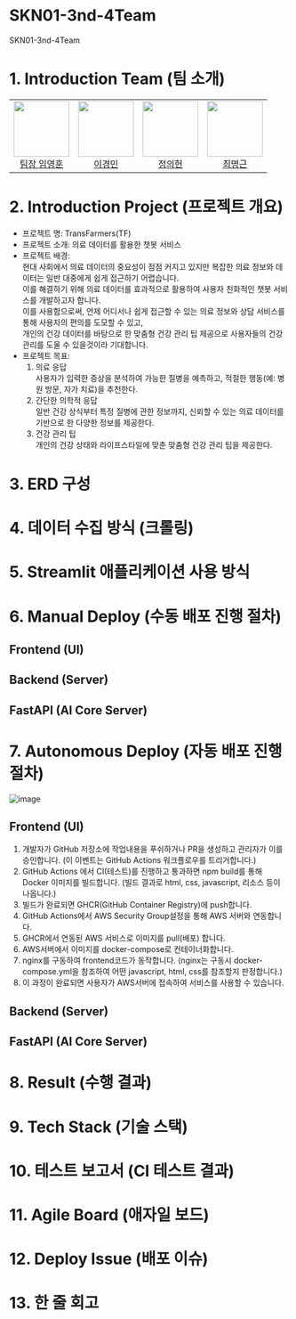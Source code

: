 # SKN01-3nd-4Team
SKN01-3nd-4Team

# 1. Introduction Team (팀 소개)
<table align=center>
  <tbody>
    <tr>
      <td align="center">
        <div>
          <img src="https://github.com/user-attachments/assets/7cbbcc77-39de-4dc6-be12-a2879ce15a0b"width="100px;"height="100px;" alt=""/>
          <a href="https://github.com/yhoon3002"><div align=center>팀장 임영훈</div></a>
        </div>
      </td>
      <td align="center">
        <div>
          <img src="https://github.com/user-attachments/assets/c7df2eb9-d897-4acc-87a9-3cdbca2863a6"width="100px;" alt=""/>
          <a href="https://github.com/2kilometer"><div align=center>이경민</div></a>
        </div>
      </td>
      <td align="center">
        <div>
          <img src="https://github.com/user-attachments/assets/4d97616d-34b6-4495-aa18-dc1bb2733d4a"width="100px;" alt=""/>
          <a href="https://github.com/JUNGUIHEON"><div align=center>정의헌</div></a>
        </div>
      </td>
      <td align="center">
        <div>
          <img src="https://github.com/user-attachments/assets/f3574b87-20b7-4ef3-8fc1-e7c893bd4418"width="100px;" alt=""/>
          <a href="https://github.com/RUVIST"><div align=center>최명근</div></a>
        </div>
      </td>
    </tr>
  </tbody>
</table>

# 2. Introduction Project (프로젝트 개요)
- 프로젝트 명: TransFarmers(TF)
- 프로젝트 소개: 의료 데이터를 활용한 챗봇 서비스
- 프로젝트 배경:</br>
  현대 사회에서 의료 데이터의 중요성이 점점 커지고 있지만 복잡한 의료 정보와 데이터는 일반 대중에게 쉽게 접근하기 어렵습니다.</br>
  이를 해결하기 위해 의료 데이터를 효과적으로 활용하여 사용자 친화적인 챗봇 서비스를 개발하고자 합니다.</br>
  이를 사용함으로써, 언제 어디서나 쉽게 접근할 수 있는 의료 정보와 상담 서비스를 통해 사용자의 편의를 도모할 수 있고,</br>
  개인의 건강 데이터를 바탕으로 한 맞춤형 건강 관리 팁 제공으로 사용자들의 건강 관리를 도울 수 있을것이라 기대합니다.
- 프로젝트 목표:</br>
  1. 의료 응답</br>
  사용자가 입력한 증상을 분석하여 가능한 질병을 예측하고, 적절한 행동(예: 병원 방문, 자가 치료)을 추천한다. 
  2. 간단한 의학적 응답</br>
  일반 건강 상식부터 특정 질병에 관한 정보까지, 신뢰할 수 있는 의료 데이터를 기반으로 한 다양한 정보를 제공한다.    
  3. 건강 관리 팁</br>
  개인의 건강 상태와 라이프스타일에 맞춘 맞춤형 건강 관리 팁을 제공한다.

# 3. ERD 구성

# 4. 데이터 수집 방식 (크롤링)

# 5. Streamlit 애플리케이션 사용 방식

# 6. Manual Deploy (수동 배포 진행 절차)

## Frontend (UI)

## Backend (Server)

## FastAPI (AI Core Server)

# 7. Autonomous Deploy (자동 배포 진행 절차)
![image](https://github.com/user-attachments/assets/612d28ce-3f5d-4816-85d3-2269029b16f1)

## Frontend (UI)
1. 개발자가 GitHub 저장소에 작업내용을 푸쉬하거나 PR을 생성하고 관리자가 이를 승인합니다. (이 이벤트는 GitHub Actions 워크플로우를 트리거합니다.)
2. GitHub Actions 에서 CI(테스트)를 진행하고 통과하면 npm build를 통해 Docker 이미지를 빌드합니다. (빌드 결과로 html, css, javascript, 리소스 등이 나옵니다.)
3. 빌드가 완료되면 GHCR(GitHub Container Registry)에 push합니다.
4. GitHub Actions에서 AWS Security Group설정을 통해 AWS 서버와 연동합니다.
5. GHCR에서 연동된 AWS 서비스로 이미지를 pull(배포) 합니다.
6. AWS서버에서 이미지를 docker-compose로 컨테이너화합니다.
7. nginx를 구동하여 frontend코드가 동작합니다. (nginx는 구동시 docker-compose.yml을 참조하여 어떤 javascript, html, css를 참조할지 판정합니다.)
8. 이 과정이 완료되면 사용자가 AWS서버에 접속하여 서비스를 사용할 수 있습니다.

## Backend (Server)

## FastAPI (AI Core Server)

# 8. Result (수행 결과)

# 9. Tech Stack (기술 스택)

# 10. 테스트 보고서 (CI 테스트 결과)

# 11. Agile Board (애자일 보드)

# 12. Deploy Issue (배포 이슈)

# 13. 한 줄 회고



